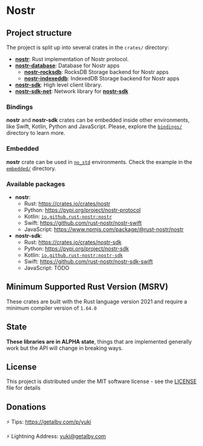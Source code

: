 # Nostr

## Project structure

The project is split up into several crates in the `crates/` directory:

* [**nostr**](./crates/nostr/): Rust implementation of Nostr protocol.
* [**nostr-database**](./crates/nostr-database/): Database for Nostr apps
    * [**nostr-rocksdb**](./crates/nostr-rocksdb/): RocksDB Storage backend for Nostr apps
    * [**nostr-indexeddb**](./crates/nostr-indexeddb/): IndexedDB Storage backend for Nostr apps
* [**nostr-sdk**](./crates/nostr-sdk/): High level client library.
* [**nostr-sdk-net**](./crates/nostr-sdk-net/): Network library for [**nostr-sdk**](./crates/nostr-sdk/)

### Bindings

**nostr** and **nostr-sdk** crates can be embedded inside other environments, like Swift, Kotlin, Python and JavaScript. 
Please, explore the [`bindings/`](./bindings/) directory to learn more.

### Embedded

**nostr** crate can be used in [`no_std`](https://docs.rust-embedded.org/book/intro/no-std.html) environments. 
Check the example in the [`embedded/`](./crates/nostr/examples/embedded/) directory.

### Available packages

* **nostr**:
    * Rust: https://crates.io/crates/nostr
    * Python: https://pypi.org/project/nostr-protocol
    * Kotlin: [`io.github.rust-nostr:nostr`](https://central.sonatype.com/artifact/io.github.rust-nostr/nostr/)
    * Swift: https://github.com/rust-nostr/nostr-swift
    * JavaScript: https://www.npmjs.com/package/@rust-nostr/nostr
* **nostr-sdk**:
    * Rust: https://crates.io/crates/nostr-sdk
    * Python: https://pypi.org/project/nostr-sdk
    * Kotlin: [`io.github.rust-nostr:nostr-sdk`](https://central.sonatype.com/artifact/io.github.rust-nostr/nostr-sdk/)
    * Swift: https://github.com/rust-nostr/nostr-sdk-swift
    * JavaScript: TODO

## Minimum Supported Rust Version (MSRV)

These crates are built with the Rust language version 2021 and require a minimum compiler version of `1.64.0`

## State

**These libraries are in ALPHA state**, things that are implemented generally work but the API will change in breaking ways.

## License

This project is distributed under the MIT software license - see the [LICENSE](LICENSE) file for details

## Donations

⚡ Tips: <https://getalby.com/p/yuki>

⚡ Lightning Address: yuki@getalby.com